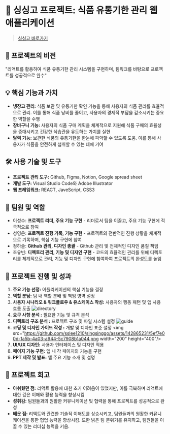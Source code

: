 # 🍅 싱싱고 프로젝트: 식품 유통기한 관리 웹 애플리케이션

> [싱싱고 바로가기](https://sslee1210.github.io/singsinggo/)

## 🎯 프로젝트의 비전
"리액트를 활용하여 식품 유통기한 관리 시스템을 구현하며, 팀워크를 바탕으로 프로젝트를 성공적으로 완수"

## 💡 핵심 기능과 가치
- **냉장고 관리:** 식품 보관 및 유통기한 확인 기능을 통해 사용자의 식품 관리를 효율적으로 관리. 이를 통해 식품 낭비를 줄이고, 사용자의 경제적 부담을 감소시키는 중요한 역할을 수행
- **장바구니 기능:** 사용자의 식품 구매 계획을 체계적으로 지원해 식품 구매의 효율성을 증대시키고 건강한 식습관을 유도하는 가치를 실현
- **달력 기능:** 보관한 식품의 유통기한을 한눈에 파악할 수 있도록 도움. 이를 통해 사용자가 식품을 안전하게 섭취할 수 있는 데에 기여

## 🛠 사용 기술 및 도구
- **프로젝트 관리 도구:** Github, Figma, Notion, Google spread sheet
- **개발 도구:** Visual Studio Code와 Adobe Illustrator
- **웹 프레임워크:** REACT, JaveScript, CSS3

## 👥 팀원 및 역할
- 이성수: **프로젝트 리더, 주요 기능 구현** - 리더로서 팀을 이끌고, 주요 기능 구현에 적극적으로 참여
- 성영은: **프로젝트 진행 기록, 기능 구현** - 프로젝트의 전반적인 진행 상황을 체계적으로 기록하며, 핵심 기능 구현에 참여
- 정하솔: **Github 관리, 디자인 총괄** - Github 관리 및 전체적인 디자인 품질 책임
- 조유빈: **디렉토리 관리, 기능 및 디자인 구현** - 코드의 효율적인 관리를 위해 디렉토리를 체계적으로 관리, 기능 및 디자인 구현에 참여하여 프로젝트의 완성도를 높임

## 🚀 프로젝트 진행 및 성과
1. **주요 기능 선정:** 어플리케이션의 핵심 기능을 결정
2. **역할 분담:** 팀 내 역할 분배 및 책임 영역 설정
3. **사용자 시나리오 & 워크플로우 & 유스케이스 작성:** 사용자의 행동 패턴 및 앱 사용 흐름 도출
   ![directory](https://github.com/sslee1210/singsinggo/assets/142865231/1a18a70f-b0d1-49e5-8f87-bd4ae4124b71)
4. **요구 사항 분석 :** 필요한 기능 및 규격 분석
5. **디렉토리 구조 분석 :** 프로젝트 구조 및 파일 시스템 설정
![guide](https://github.com/sslee1210/singsinggo/assets/142865231/80138372-0c3f-4966-83d7-cae99d345f5c)
6. **코딩 및 디자인 가이드 작성 :** 개발 및 디자인 표준 설정
   <img src="https://github.com/sslee1210/singsinggo/assets/142865231/5ef7e00d-1a5b-4a03-a944-5c7908b1a044.png  width="200" height="400"/>
7. **UI/UX 디자인:** 사용자 인터페이스 및 디자인 적용
8. **페이지 기능 구현:** 앱 내 각 페이지의 기능을 구현
9. **PPT 제작 및 발표:** 앱 주요 기능 소개 및 설명

## 🎈 프로젝트 회고
- **아쉬웠던 점:** 리액트 활용에 대한 초기 어려움이 있었지만, 이를 극복하며 리액트에 대한 깊은 이해와 활용 능력을 향상시킴
- **성취감:** 팀원들과의 원활한 커뮤니케이션 및 협력을 통해 프로젝트를 성공적으로 완성
- **배운 점:** 리액트와 관련한 기술적 이해도를 상승시키고, 팀원들과의 원활한 커뮤니케이션을 통한 협업 능력을 향상시킴. 또한 밝은 팀 분위기를 유지하고, 팀원들을 이끌 수 있는 리더십 능력을 키움.
